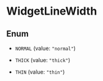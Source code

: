 

# WidgetLineWidth

## Enum


* `NORMAL` (value: `"normal"`)

* `THICK` (value: `"thick"`)

* `THIN` (value: `"thin"`)




